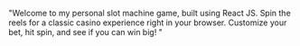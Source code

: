 "Welcome to my personal slot machine game, built using React JS. Spin the reels for a classic casino experience right in your browser. Customize your bet, hit spin, and see if you can win big! "